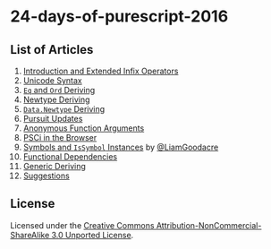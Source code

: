 # 24-days-of-purescript-2016

## List of Articles

1. [Introduction and Extended Infix Operators](1.markdown)
1. [Unicode Syntax](2.markdown)
1. [`Eq` and `Ord` Deriving](3.markdown)
1. [Newtype Deriving](4.markdown)
1. [`Data.Newtype` Deriving](5.markdown)
1. [Pursuit Updates](6.markdown)
1. [Anonymous Function Arguments](7.markdown)
1. [PSCi in the Browser](8.markdown)
1. [Symbols and `IsSymbol` Instances](9.markdown) by [@LiamGoodacre](https://github.com/LiamGoodacre/)
1. [Functional Dependencies](10.markdown)
1. [Generic Deriving](11.markdown)
1. [Suggestions](12.markdown)

## License

Licensed under the [Creative Commons Attribution-NonCommercial-ShareAlike 3.0 Unported License](http://creativecommons.org/licenses/by-nc-sa/3.0/deed.en_US).
